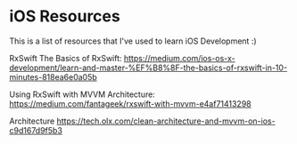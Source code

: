 # iOS Resources

This is a list of resources that I've used to learn iOS Development :)

RxSwift
The Basics of RxSwift: https://medium.com/ios-os-x-development/learn-and-master-%EF%B8%8F-the-basics-of-rxswift-in-10-minutes-818ea6e0a05b

Using RxSwift with MVVM Architecture: https://medium.com/fantageek/rxswift-with-mvvm-e4af71413298

Architecture
https://tech.olx.com/clean-architecture-and-mvvm-on-ios-c9d167d9f5b3

